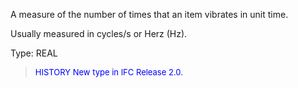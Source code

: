 ﻿A measure of the number of times that an item vibrates in unit time.

Usually measured in cycles/s or Herz (Hz).

Type: REAL

> <font size="-1" color="#0000FF">HISTORY New type in IFC Release 2.0.
</font>
